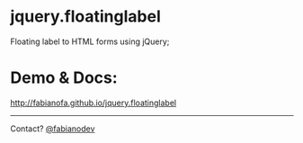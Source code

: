 jquery.floatinglabel
====================

Floating label to HTML forms using jQuery;

Demo & Docs:
====================
http://fabianofa.github.io/jquery.floatinglabel



-------------------
Contact?
[@fabianodev](https://twitter.com/fabianodev)
